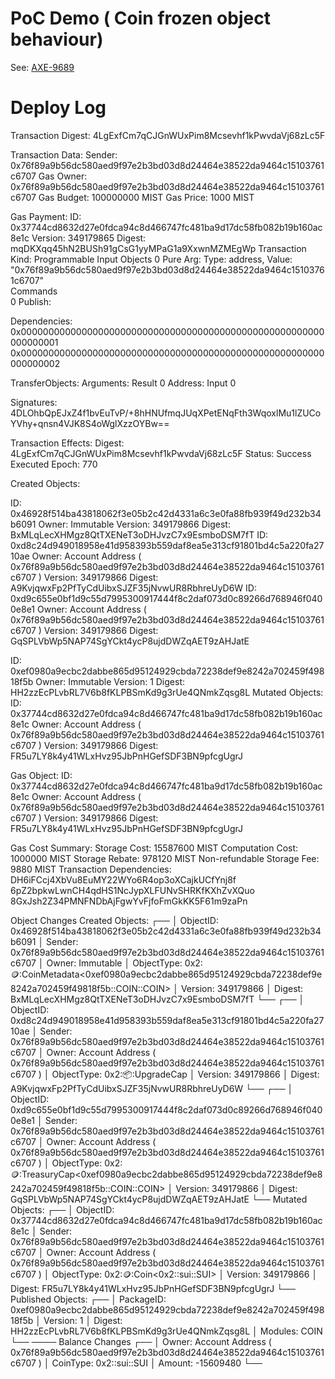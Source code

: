 # PoC Demo ( Coin<T> frozen object behaviour)

See: [AXE-9689](https://axelarnetwork.atlassian.net/browse/AXE-9689)

# Deploy Log

Transaction Digest: 4LgExfCm7qCJGnWUxPim8Mcsevhf1kPwvdaVj68zLc5F

Transaction Data:
Sender: 0x76f89a9b56dc580aed9f97e2b3bd03d8d24464e38522da9464c15103761c6707
Gas Owner: 0x76f89a9b56dc580aed9f97e2b3bd03d8d24464e38522da9464c15103761c6707
Gas Budget: 100000000 MIST
Gas Price: 1000 MIST

Gas Payment:
ID: 0x37744cd8632d27e0fdca94c8d466747fc481ba9d17dc58fb082b19b160ac8e1c
Version: 349179865
Digest: mqDKXqq45hN2BUSh91gCsG1yyMPaG1a9XxwnMZMEgWp
Transaction Kind: Programmable
Input Objects
 0   Pure Arg: Type: address, Value: "0x76f89a9b56dc580aed9f97e2b3bd03d8d24464e38522da9464c15103761c6707"                                                                                                    
Commands    
 0  Publish:

Dependencies:
 0x0000000000000000000000000000000000000000000000000000000000000001
 0x0000000000000000000000000000000000000000000000000000000000000002
 
TransferObjects:
  Arguments: 
    Result 0
    Address: Input  0

  Signatures:
    4DLOhbQpEJxZ4f1bvEuTvP/+8hHNUfmqJUqXPetENqFth3WqoxlMu1lZUCoYVhy+qnsn4VJK8S4oWglXzzOYBw==

Transaction Effects:
Digest: 4LgExfCm7qCJGnWUxPim8Mcsevhf1kPwvdaVj68zLc5F
Status: Success
Executed Epoch: 770

Created Objects:

ID: 0x46928f514ba43818062f3e05b2c42d4331a6c3e0fa88fb939f49d232b34b6091
Owner: Immutable
Version: 349179866
Digest: BxMLqLecXHMgz8QtTXENeT3oDHJvzC7x9EsmboDSM7fT
ID: 0xd8c24d949018958e41d958393b559daf8ea5e313cf91801bd4c5a220fa2710ae
Owner: Account Address ( 0x76f89a9b56dc580aed9f97e2b3bd03d8d24464e38522da9464c15103761c6707 )
Version: 349179866
Digest: A9KvjqwxFp2PfTyCdUibxSJZF35jNvwUR8RbhreUyD6W
ID: 0xd9c655e0bf1d9c55d7995300917444f8c2daf073d0c89266d768946f0400e8e1
Owner: Account Address ( 0x76f89a9b56dc580aed9f97e2b3bd03d8d24464e38522da9464c15103761c6707 )
Version: 349179866
Digest: GqSPLVbWp5NAP74SgYCkt4ycP8ujdDWZqAET9zAHJatE

ID: 0xef0980a9ecbc2dabbe865d95124929cbda72238def9e8242a702459f49818f5b
Owner: Immutable
Version: 1
Digest: HH2zzEcPLvbRL7V6b8fKLPBSmKd9g3rUe4QNmkZqsg8L
Mutated Objects:
ID: 0x37744cd8632d27e0fdca94c8d466747fc481ba9d17dc58fb082b19b160ac8e1c
Owner: Account Address ( 0x76f89a9b56dc580aed9f97e2b3bd03d8d24464e38522da9464c15103761c6707 )
Version: 349179866
Digest: FR5u7LY8k4y41WLxHvz95JbPnHGefSDF3BN9pfcgUgrJ

Gas Object:
ID: 0x37744cd8632d27e0fdca94c8d466747fc481ba9d17dc58fb082b19b160ac8e1c
Owner: Account Address ( 0x76f89a9b56dc580aed9f97e2b3bd03d8d24464e38522da9464c15103761c6707 )
Version: 349179866
Digest: FR5u7LY8k4y41WLxHvz95JbPnHGefSDF3BN9pfcgUgrJ

Gas Cost Summary:
   Storage Cost: 15587600 MIST
   Computation Cost: 1000000 MIST
   Storage Rebate: 978120 MIST
   Non-refundable Storage Fee: 9880 MIST
Transaction Dependencies:
   DH6iFCcj4XbVu8EuMY22WYo6R4op3oXCajkUCfYnj8f
   6pZ2bpkwLwnCH4qdHS1NcJypXLFUNvSHRKfKXhZvXQuo
   8GxJsh2Z34PMNFNDbAjFgwYvFjfoFmGkKK5F61m9zaPn

Object Changes
Created Objects:
 ┌──
 │ ObjectID: 0x46928f514ba43818062f3e05b2c42d4331a6c3e0fa88fb939f49d232b34b6091
 │ Sender: 0x76f89a9b56dc580aed9f97e2b3bd03d8d24464e38522da9464c15103761c6707
 │ Owner: Immutable
 │ ObjectType: 0x2::coin::CoinMetadata<0xef0980a9ecbc2dabbe865d95124929cbda72238def9e8242a702459f49818f5b::COIN::COIN>
 │ Version: 349179866
 │ Digest: BxMLqLecXHMgz8QtTXENeT3oDHJvzC7x9EsmboDSM7fT
 └──
 ┌──
 │ ObjectID: 0xd8c24d949018958e41d958393b559daf8ea5e313cf91801bd4c5a220fa2710ae
 │ Sender: 0x76f89a9b56dc580aed9f97e2b3bd03d8d24464e38522da9464c15103761c6707
 │ Owner: Account Address ( 0x76f89a9b56dc580aed9f97e2b3bd03d8d24464e38522da9464c15103761c6707 )
 │ ObjectType: 0x2::package::UpgradeCap
 │ Version: 349179866
 │ Digest: A9KvjqwxFp2PfTyCdUibxSJZF35jNvwUR8RbhreUyD6W
 └──
 ┌──
 │ ObjectID: 0xd9c655e0bf1d9c55d7995300917444f8c2daf073d0c89266d768946f0400e8e1
 │ Sender: 0x76f89a9b56dc580aed9f97e2b3bd03d8d24464e38522da9464c15103761c6707
 │ Owner: Account Address ( 0x76f89a9b56dc580aed9f97e2b3bd03d8d24464e38522da9464c15103761c6707 )
 │ ObjectType: 0x2::coin::TreasuryCap<0xef0980a9ecbc2dabbe865d95124929cbda72238def9e8242a702459f49818f5b::COIN::COIN>
 │ Version: 349179866
 │ Digest: GqSPLVbWp5NAP74SgYCkt4ycP8ujdDWZqAET9zAHJatE
 └──
Mutated Objects:
 ┌──
 │ ObjectID: 0x37744cd8632d27e0fdca94c8d466747fc481ba9d17dc58fb082b19b160ac8e1c
 │ Sender: 0x76f89a9b56dc580aed9f97e2b3bd03d8d24464e38522da9464c15103761c6707
 │ Owner: Account Address ( 0x76f89a9b56dc580aed9f97e2b3bd03d8d24464e38522da9464c15103761c6707 )
 │ ObjectType: 0x2::coin::Coin<0x2::sui::SUI>
 │ Version: 349179866
 │ Digest: FR5u7LY8k4y41WLxHvz95JbPnHGefSDF3BN9pfcgUgrJ
 └──
Published Objects:
 ┌──
 │ PackageID: 0xef0980a9ecbc2dabbe865d95124929cbda72238def9e8242a702459f49818f5b
 │ Version: 1
 │ Digest: HH2zzEcPLvbRL7V6b8fKLPBSmKd9g3rUe4QNmkZqsg8L
 │ Modules: COIN
 └──
────
Balance Changes
 ┌──
 │ Owner: Account Address ( 0x76f89a9b56dc580aed9f97e2b3bd03d8d24464e38522da9464c15103761c6707 )
 │ CoinType: 0x2::sui::SUI
 │ Amount: -15609480
 └──
